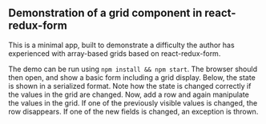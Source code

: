 ## Demonstration of a grid component in react-redux-form

This is a minimal app, built to demonstrate a difficulty the author has experienced with array-based grids based on react-redux-form.

The demo can be run using `npm install && npm start`. The browser should then open, and show a basic form including a grid display. Below, the state is shown in a serialized format. Note how the state is changed correctly if the values in the grid are changed. Now, add a row and again manipulate the values in the grid. If one of the previously visible values is changed, the row disappears. If one of the new fields is changed, an exception is thrown.
